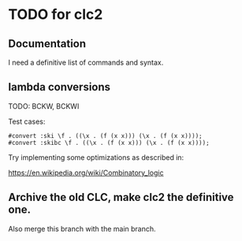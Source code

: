 # TODO for clc2

## Documentation

I need a definitive list of commands and syntax.

## lambda conversions

TODO: BCKW, BCKWI

Test cases:

```
#convert :ski \f . ((\x . (f (x x))) (\x . (f (x x))));
#convert :skibc \f . ((\x . (f (x x))) (\x . (f (x x))));
```

Try implementing some optimizations as described in:

https://en.wikipedia.org/wiki/Combinatory_logic

## Archive the old CLC, make clc2 the definitive one.

Also merge this branch with the main branch.

